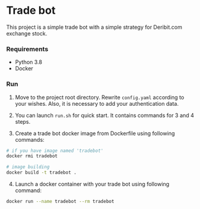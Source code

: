 # Trade bot
This project is a simple trade bot with a simple strategy 
for Deribit.com exchange stock.

### Requirements

- Python 3.8
- Docker

### Run

1) Move to the project root directory. 
   Rewrite ```config.yaml``` according to your wishes. 
   Also, it is necessary to add your authentication data.
   
2) You can launch ```run.sh``` for quick start. 
   It contains commands for 3 and 4 steps.
   
3) Create a trade bot docker image from Dockerfile using following commands:
~~~bash
# if you have image named 'tradebot'
docker rmi tradebot

# image building
docker build -t tradebot .
~~~

4) Launch a docker container with your 
   trade bot using following command:
~~~bash
docker run --name tradebot --rm tradebot
~~~
